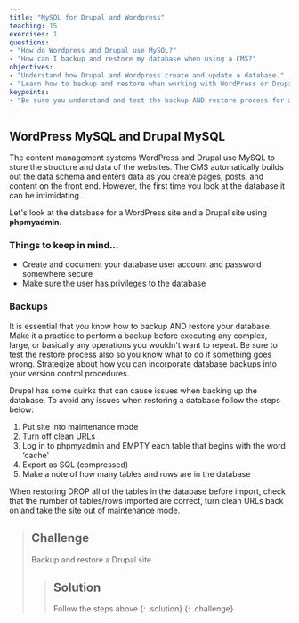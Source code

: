 ```yaml
---
title: "MySQL for Drupal and Wordpress"
teaching: 15
exercises: 1
questions:
- "How do Wordpress and Drupal use MySQL?"
- "How can I backup and restore my database when using a CMS?"
objectives:
- "Understand how Drupal and Wordpress create and update a database."
- "Learn how to backup and restore when working with WordPress or Drupal."
keypoints:
- "Be sure you understand and test the backup AND restore process for any database you work on."
---
```


## WordPress MySQL and Drupal MySQL
The content management systems WordPress and Drupal use MySQL to store the structure and data of the websites. The CMS automatically builds out the data schema and enters data as you create pages, posts, and content on the front end. However, the first time you look at the database it can be intimidating. 

Let's look at the database for a WordPress site and a Drupal site using **phpmyadmin**.


### Things to keep in mind…
* Create and document your database user account and password somewhere secure
* Make sure the user has privileges to the database

### Backups
It is essential that you know how to backup AND restore your database. Make it a practice to perform a backup before executing any complex, large, or basically any operations you wouldn't want to repeat. Be sure to test the restore process also so you know what to do if something goes wrong. Strategize about how you can incorporate database backups into your version control procedures.

Drupal has some quirks that can cause issues when backing up the database. To avoid any issues when restoring a database follow the steps below:

1. Put site into maintenance mode
2. Turn off clean URLs
3. Log in to phpmyadmin and EMPTY each table that begins with the word ‘cache'
4. Export as SQL (compressed)
5. Make a note of how many tables and rows are in the database

When restoring DROP all of the tables in the database before import, check that the number of tables/rows imported are correct, turn clean URLs back on and take the site out of maintenance mode.

> ## Challenge
> Backup and restore a Drupal site
> > ## Solution
> > Follow the steps above
> {: .solution}
{: .challenge}
